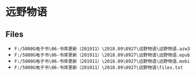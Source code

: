 # 远野物语

## Files

- `F:/5000G电子书\06-书库更新（201911）\2018.09\0927\远野物语\远野物语.azw3`
- `F:/5000G电子书\06-书库更新（201911）\2018.09\0927\远野物语\远野物语.epub`
- `F:/5000G电子书\06-书库更新（201911）\2018.09\0927\远野物语\远野物语.mobi`
- `F:/5000G电子书\06-书库更新（201911）\2018.09\0927\远野物语\files.txt`
